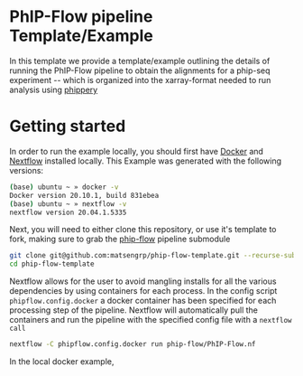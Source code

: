 # PhIP-Flow pipeline Template/Example

In this template we provide a template/example outlining the details of running the PhIP-Flow pipeline to obtain the alignments for a phip-seq experiment -- which is organized into the xarray-format needed to run analysis using [phippery](https://github.com/matsengrp/phippery)

# Getting started

In order to run the example locally, you should first have [Docker](https://www.docker.com/products/docker-desktop) and [Nextflow](https://www.nextflow.io/docs/latest/getstarted.html) installed locally. This Example was generated with the following versions:

```bash
(base) ubuntu ~ » docker -v
Docker version 20.10.1, build 831ebea
(base) ubuntu ~ » nextflow -v
nextflow version 20.04.1.5335
```

Next, you will need to either clone this repository, or use it's template to fork, making sure to grab the [phip-flow](https://github.com/matsengrp/phippery) pipeline submodule 

```bash
git clone git@github.com:matsengrp/phip-flow-template.git --recurse-submodules
cd phip-flow-template
``` 

Nextflow allows for the user to avoid mangling installs for all the various dependencies by using containers for each process. In the config script `phipflow.config.docker` a docker container has been specified for each processing step of the pipeline. Nextflow will automatically pull the containers and run the pipeline with the specified config file with a `nextflow call`

```bash
nextflow -C phipflow.config.docker run phip-flow/PhIP-Flow.nf
```

In the local docker example,
